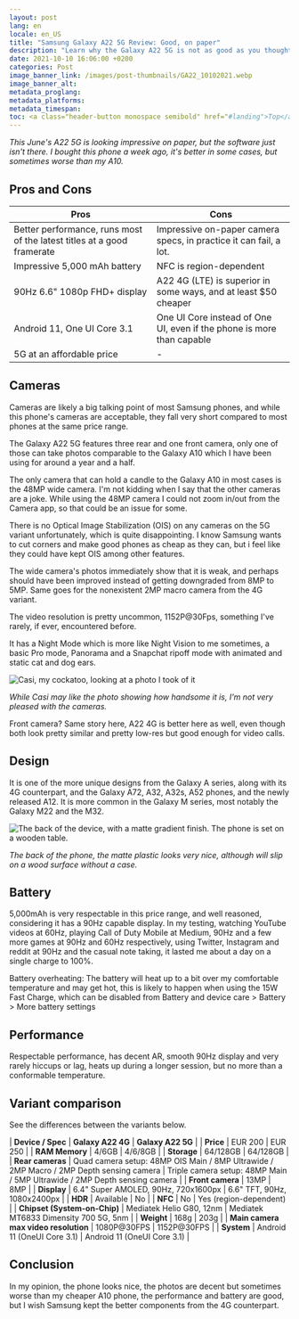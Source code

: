 ```yaml
---
layout: post
lang: en
locale: en_US
title: "Samsung Galaxy A22 5G Review: Good, on paper"
description: "Learn why the Galaxy A22 5G is not as good as you thought."
date: 2021-10-10 16:06:00 +0200
categories: Post
image_banner_link: /images/post-thumbnails/GA22_10102021.webp
image_banner_alt: 
metadata_proglang:
metadata_platforms:
metadata_timespan:
toc: <a class="header-button monospace semibold" href="#landing">Top</a><br><a class="header-button monospace semibold" href="#pros-and-cons">Pros and Cons</a><br><a class="header-button monospace semibold" href="#cameras">Cameras</a><br><a class="header-button monospace semibold" href="#design">Design</a><br><a class="header-button monospace semibold" href="#battery">Battery</a><br><a class="header-button monospace semibold" href="#performance">Performance</a><br><a class="header-button monospace semibold" href="#variant-comparison">Variant comparison</a><br><a class="header-button monospace semibold" href="#conclusion">Conclusion</a>
---
```


*This June's A22 5G is looking impressive on paper, but the software just isn't there. I bought this phone a week ago, it's better in some cases, but sometimes worse than my A10.*

## Pros and Cons

| **Pros** | **Cons** |
| -------- | -------- |
| Better performance, runs most of the latest titles at a good framerate | Impressive on-paper camera specs, in practice it can fail, a lot. |
| Impressive 5,000 mAh battery | NFC is region-dependent |
| 90Hz 6.6" 1080p FHD+ display | A22 4G (LTE) is superior in some ways, and at least $50 cheaper |
| Android 11, One UI Core 3.1 | One UI Core instead of One UI, even if the phone is more than capable |
| 5G at an affordable price | - |

## Cameras
Cameras are likely a big talking point of most Samsung phones, and while this phone's cameras are acceptable, they fall very short compared to most phones at the same price range.

The Galaxy A22 5G features three rear and one front camera, only one of those can take photos comparable to the Galaxy A10 which I have been using for around a year and a half.

The only camera that can hold a candle to the Galaxy A10 in most cases is the 48MP wide camera. I'm not kidding when I say that the other cameras are a joke. While using the 48MP camera I could not zoom in/out from the Camera app, so that could be an issue for some.

There is no Optical Image Stabilization (OIS) on any cameras on the 5G variant unfortunately, which is quite disappointing. I know Samsung wants to cut corners and make good phones as cheap as they can, but i feel like they could have kept OIS among other features.

The wide camera's photos immediately show that it is weak, and perhaps should have been improved instead of getting downgraded from 8MP to 5MP. Same goes for the nonexistent 2MP macro camera from the 4G variant.

The video resolution is pretty uncommon, 1152P@30Fps, something I've rarely, if ever, encountered before.

It has a Night Mode which is more like Night Vision to me sometimes, a basic Pro mode, Panorama and a Snapchat ripoff mode with animated and static cat and dog ears.

![Casi, my cockatoo, looking at a photo I took of it](https://i.ibb.co/6r4SBGG/20211009-210308.jpg "Casi, my cockatoo, looking at a photo I took of it")

*While Casi may like the photo showing how handsome it is, I'm not very pleased with the cameras.*

Front camera? Same story here, A22 4G is better here as well, even though both look pretty similar and pretty low-res but good enough for video calls.

## Design
It is one of the more unique designs from the Galaxy A series, along with its 4G counterpart, and the Galaxy A72, A32, A32s, A52 phones, and the newly released A12. It is more common in the Galaxy M series, most notably the Galaxy M22 and the M32.

![The back of the device, with a matte gradient finish. The phone is set on a wooden table.](https://i.ibb.co/k2D3XBZ/20211009-135710.jpg "The back of the device, with a matte gradient finish. The phone is set on a wooden table.")

*The back of the phone, the matte plastic looks very nice, although will slip on a wood surface without a case.*

## Battery
5,000mAh is very respectable in this price range, and well reasoned, considering it has a 90Hz capable display. In my testing, watching YouTube videos at 60Hz, playing Call of Duty Mobile at Medium, 90Hz and a few more games at 90Hz and 60Hz respectively, using Twitter, Instagram and reddit at 90Hz and the casual note taking, it lasted me about a day on a single charge to 100%.

Battery overheating: The battery will heat up to a bit over my comfortable temperature and may get hot, this is likely to happen when using the 15W Fast Charge, which can be disabled from Battery and device care > Battery > More battery settings

## Performance
Respectable performance, has decent AR, smooth 90Hz display and very rarely hiccups or lag, heats up during a longer session, but no more than a conformable temperature.

## Variant comparison
See the differences between the variants below.

| **Device / Spec** | **Galaxy A22 4G** | **Galaxy A22 5G** |
| **Price** | EUR 200 | EUR 250 |
| **RAM Memory** | 4/6GB | 4/6/8GB |
| **Storage** | 64/128GB | 64/128GB |
| **Rear cameras** | Quad camera setup: 48MP OIS Main / 8MP Ultrawide / 2MP Macro / 2MP Depth sensing camera | Triple camera setup: 48MP Main / 5MP Ultrawide / 2MP Depth sensing camera |
| **Front camera** | 13MP | 8MP |
| **Display** | 6.4" Super AMOLED, 90Hz, 720x1600px | 6.6" TFT, 90Hz, 1080x2400px |
| **HDR** | Available | No |
| **NFC** | No | Yes (region-dependent) |
| **Chipset (System-on-Chip)** | Mediatek Helio G80, 12nm | Mediatek MT6833 Dimensity 700 5G, 5nm |
| **Weight** | 168g | 203g |
| **Main camera max video resolution** | 1080P@30FPS | 1152P@30FPS |
| **System** | Android 11 (OneUI Core 3.1) | Android 11 (OneUI Core 3.1) |

## Conclusion
In my opinion, the phone looks nice, the photos are decent but sometimes worse than my cheaper A10 phone, the performance and battery are good, but I wish Samsung kept the better components from the 4G counterpart.
